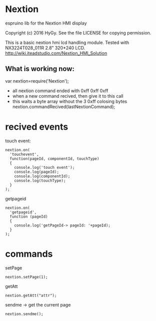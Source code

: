 # Nextion
espruino lib for the Nextion HMI display

Copyright (c) 2016 HyGy. See the file LICENSE for copying permission.

This is a basic nextion hmi lcd handling module. Tested with NX3224T028_011R  2.8”	320*240	LCD.
http://wiki.iteadstudio.com/Nextion_HMI_Solution

What is working now:
--------------------

var nextion=require('Nextion');

- all nextion command ended with 0xff 0xff 0xff
- when a new command recived, then give it to this call
- this waits a byte array without the 3 0xff colosing bytes
nextion.commandRecived(lastNextionCommand);

# recived events

touch event:

```
nextion.on(
  'touchevent',
  function(pageId, componentId, touchType)
  {
    console.log('touch event');
    console.log(pageId);
    console.log(componentId);
    console.log(touchType);
  }
);
```

getpageid
```
nextion.on(
  'getpageid',
  function (pageId)
  {
    console.log('getPageId-> pageId: '+pageId);
  }
);
```

# commands

setPage

```
nextion.setPage(1);
```

getAtt
```
nextion.getAtt("attr");
```

sendme -> get the current page

```
nextion.sendme();
```
